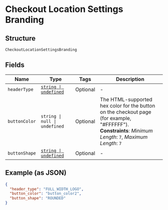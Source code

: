 
# Checkout Location Settings Branding

## Structure

`CheckoutLocationSettingsBranding`

## Fields

| Name | Type | Tags | Description |
|  --- | --- | --- | --- |
| `headerType` | [`string \| undefined`](../../doc/models/checkout-location-settings-branding-header-type.md) | Optional | - |
| `buttonColor` | `string \| null \| undefined` | Optional | The HTML-supported hex color for the button on the checkout page (for example, "#FFFFFF").<br>**Constraints**: *Minimum Length*: `7`, *Maximum Length*: `7` |
| `buttonShape` | [`string \| undefined`](../../doc/models/checkout-location-settings-branding-button-shape.md) | Optional | - |

## Example (as JSON)

```json
{
  "header_type": "FULL_WIDTH_LOGO",
  "button_color": "button_color2",
  "button_shape": "ROUNDED"
}
```

